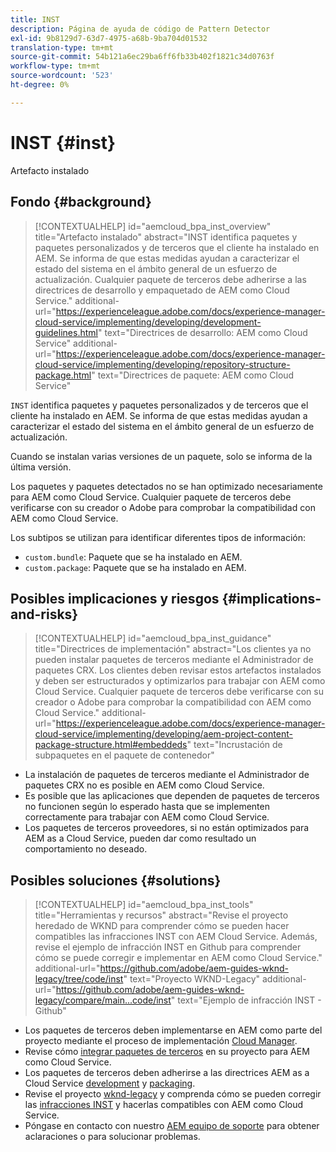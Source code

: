 ```yaml
---
title: INST
description: Página de ayuda de código de Pattern Detector
exl-id: 9b8129d7-63d7-4975-a68b-9ba704d01532
translation-type: tm+mt
source-git-commit: 54b121a6ec29ba6ff6fb33b402f1821c34d0763f
workflow-type: tm+mt
source-wordcount: '523'
ht-degree: 0%

---
```


# INST {#inst}

Artefacto instalado

## Fondo {#background}

>[!CONTEXTUALHELP]
>id="aemcloud_bpa_inst_overview"
>title="Artefacto instalado"
>abstract="INST identifica paquetes y paquetes personalizados y de terceros que el cliente ha instalado en AEM. Se informa de que estas medidas ayudan a caracterizar el estado del sistema en el ámbito general de un esfuerzo de actualización. Cualquier paquete de terceros debe adherirse a las directrices de desarrollo y empaquetado de AEM como Cloud Service."
>additional-url="https://experienceleague.adobe.com/docs/experience-manager-cloud-service/implementing/developing/development-guidelines.html" text="Directrices de desarrollo: AEM como Cloud Service"
>additional-url="https://experienceleague.adobe.com/docs/experience-manager-cloud-service/implementing/developing/repository-structure-package.html" text="Directrices de paquete: AEM como Cloud Service"

`INST` identifica paquetes y paquetes personalizados y de terceros que el cliente ha instalado en AEM. Se informa de que estas medidas ayudan a caracterizar el estado del sistema en el ámbito general de un esfuerzo de actualización.

Cuando se instalan varias versiones de un paquete, solo se informa de la última versión.

Los paquetes y paquetes detectados no se han optimizado necesariamente para AEM como Cloud Service. Cualquier paquete de terceros debe verificarse con su creador o Adobe para comprobar la compatibilidad con AEM como Cloud Service.

Los subtipos se utilizan para identificar diferentes tipos de información:

* `custom.bundle`: Paquete que se ha instalado en AEM.
* `custom.package`: Paquete que se ha instalado en AEM.

## Posibles implicaciones y riesgos {#implications-and-risks}

>[!CONTEXTUALHELP]
>id="aemcloud_bpa_inst_guidance"
>title="Directrices de implementación"
>abstract="Los clientes ya no pueden instalar paquetes de terceros mediante el Administrador de paquetes CRX. Los clientes deben revisar estos artefactos instalados y deben ser estructurados y optimizarlos para trabajar con AEM como Cloud Service. Cualquier paquete de terceros debe verificarse con su creador o Adobe para comprobar la compatibilidad con AEM como Cloud Service."
>additional-url="https://experienceleague.adobe.com/docs/experience-manager-cloud-service/implementing/developing/aem-project-content-package-structure.html#embeddeds" text="Incrustación de subpaquetes en el paquete de contenedor"


* La instalación de paquetes de terceros mediante el Administrador de paquetes CRX no es posible en AEM como Cloud Service.
* Es posible que las aplicaciones que dependen de paquetes de terceros no funcionen según lo esperado hasta que se implementen correctamente para trabajar con AEM como Cloud Service.
* Los paquetes de terceros proveedores, si no están optimizados para AEM as a Cloud Service, pueden dar como resultado un comportamiento no deseado.

## Posibles soluciones {#solutions}

>[!CONTEXTUALHELP]
>id="aemcloud_bpa_inst_tools"
>title="Herramientas y recursos"
>abstract="Revise el proyecto heredado de WKND para comprender cómo se pueden hacer compatibles las infracciones INST con AEM Cloud Service. Además, revise el ejemplo de infracción INST en Github para comprender cómo se puede corregir e implementar en AEM como Cloud Service."
>additional-url="https://github.com/adobe/aem-guides-wknd-legacy/tree/code/inst" text="Proyecto WKND-Legacy"
>additional-url="https://github.com/adobe/aem-guides-wknd-legacy/compare/main...code/inst" text="Ejemplo de infracción INST - Github"

* Los paquetes de terceros deben implementarse en AEM como parte del proyecto mediante el proceso de implementación [Cloud Manager](https://experienceleague.adobe.com/docs/experience-manager-cloud-service/implementing/using-cloud-manager/deploy-code.html#deployment-process).
* Revise cómo [integrar paquetes de terceros](https://experienceleague.adobe.com/docs/experience-manager-cloud-service/implementing/developing/aem-project-content-package-structure.html#embedding-3rd-party-packages) en su proyecto para AEM como Cloud Service.
* Los paquetes de terceros deben adherirse a las directrices AEM as a Cloud Service [development](https://experienceleague.adobe.com/docs/experience-manager-cloud-service/implementing/developing/development-guidelines.html) y [packaging](https://experienceleague.adobe.com/docs/experience-manager-cloud-service/implementing/developing/repository-structure-package.html).
* Revise el proyecto [wknd-legacy](https://github.com/adobe/aem-guides-wknd-legacy/tree/code/inst) y comprenda cómo se pueden corregir las [infracciones INST](https://github.com/adobe/aem-guides-wknd-legacy/compare/main...code/inst) y hacerlas compatibles con AEM como Cloud Service.
* Póngase en contacto con nuestro [AEM equipo de soporte](https://helpx.adobe.com/enterprise/using/support-for-experience-cloud.html) para obtener aclaraciones o para solucionar problemas.
